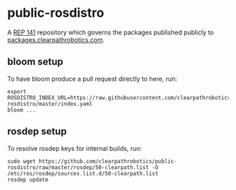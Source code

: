 public-rosdistro
================

A [REP 141][1] repository which governs the packages published
publicly to [packages.clearpathrobotics.com][2].


bloom setup
-----------

To have bloom produce a pull request directly to here, run:

    export ROSDISTRO_INDEX_URL=https://raw.githubusercontent.com/clearpathrobotics/public-rosdistro/master/index.yaml
    bloom ...

rosdep setup
------------

To resolve rosdep keys for internal builds, run:

    sudo wget https://github.com/clearpathrobotics/public-rosdistro/raw/master/rosdep/50-clearpath.list -O /etc/ros/rosdep/sources.list.d/50-clearpath.list
    rosdep update

[1]: http://ros.org/reps/rep-0141.html
[2]: http://packages.clearpathrobotics.com/
